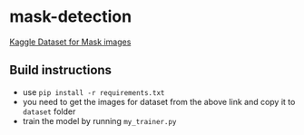 # mask-detection

[Kaggle Dataset for Mask images](https://www.kaggle.com/datasets/andrewmvd/face-mask-detection)

## Build instructions
- use `pip install -r requirements.txt`
- you need to get the images for dataset from the above link and copy it to `dataset` folder 
- train the model by running `my_trainer.py`